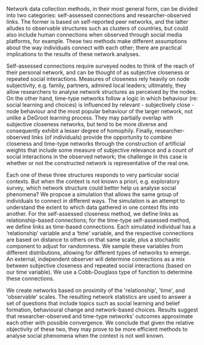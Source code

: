 Network data collection methods, in their most general form, can be divided into two categories: self-assessed connections and researcher-observed links. The former is based on self-reported peer networks, and the latter alludes to observable structures such as clusters of countries, but could also include human connections when observed through social media platforms, for example. These two methods make different assumptions about the way individuals connect with each other; there are practical implications to the results of these network analyses.

Self-assessed connections require surveyed nodes to think of the reach of their personal network, and can be thought of as subjective closeness or repeated social interactions. Measures of closeness rely heavily on node subjectivity, e.g. family, partners, admired local leaders; ultimately, they allow researchers to analyse network structures as perceived by the nodes. On the other hand, time-type networks follow a logic in which behaviour (re: social learning and choices) is influenced by relevant - subjectively close - node behaviour and the most popular behaviour of the larger network, not unlike a DeGroot learning process. They may partially overlap with subjective closeness networks, but tend to be more diverse and consequently exhibit a lesser degree of homophily. Finally, researcher-observed links (of individuals) provide the opportunity to combine closeness and time-type networks through the construction of artificial weights that include some measure of subjective relevance and a count of social interactions in the observed network; the challenge in this case is whether or not the constructed network is representative of the real one. 

Each one of these three structures responds to very particular social contexts. But when the context is not known a priori, e.g. exploratory survey, which network structure could better help us analyse social phenomena? We propose a simulation that allows the same group of individuals to connect in different ways. The simulation is an attempt to understand the extent to which data gathered in one context fits into another. For the self-assessed closeness method, we define links as relationship-based connections; for the time-type self-assessed method, we define links as time-based connections. Each simulated individual has a ‘relationship’ variable and a ‘time’ variable, and the respective connections are based on distance to others on that same scale, plus a stochastic component to adjust for randomness. We sample these variables from different distributions, allowing for different types of networks to emerge. An external, independent observer will determine connections as a mix between subjective closeness and repeated social interactions (based on our time variable). We use a Cobb-Douglass type of function to determine these connections.

We create networks based on proximity of the 'relationship', 'time', and 'observable' scales. The resulting network statistics are used to answer a set of questions that include topics such as social learning and belief formation, behavioural change and network-based choices. Results suggest that researcher-observed and time-type networks’ outcomes approximate each other with possible convergence. We conclude that given the relative objectivity of these two, they may prove to be more efficient methods to analyse social phenomena when the context is not well known.  
